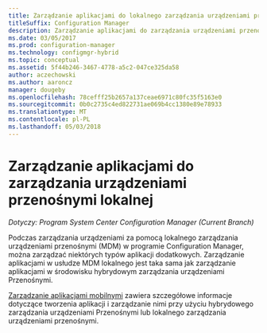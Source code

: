 ```yaml
---
title: Zarządzanie aplikacjami do lokalnego zarządzania urządzeniami przenośnymi
titleSuffix: Configuration Manager
description: Zarządzanie aplikacjami do zarządzania urządzeniami przenośnymi lokalnymi.
ms.date: 03/05/2017
ms.prod: configuration-manager
ms.technology: configmgr-hybrid
ms.topic: conceptual
ms.assetid: 5f44b246-3467-4778-a5c2-047ce325da58
author: aczechowski
ms.author: aaroncz
manager: dougeby
ms.openlocfilehash: 78cefff25b2657a137ceae6971c80fc35f5163e0
ms.sourcegitcommit: 0b0c2735c4ed822731ae069b4cc1380e89e78933
ms.translationtype: MT
ms.contentlocale: pl-PL
ms.lasthandoff: 05/03/2018
---
```

# <a name="manage-applications-for-on-premises-mobile-device-management"></a>Zarządzanie aplikacjami do zarządzania urządzeniami przenośnymi lokalnej

*Dotyczy: Program System Center Configuration Manager (Current Branch)*

Podczas zarządzania urządzeniami za pomocą lokalnego zarządzania urządzeniami przenośnymi (MDM) w programie Configuration Manager, można zarządzać niektórych typów aplikacji dodatkowych. Zarządzanie aplikacjami w usłudze MDM lokalnego jest taka sama jak zarządzanie aplikacjami w środowisku hybrydowym zarządzania urządzeniami Przenośnymi.

[Zarządzanie aplikacjami mobilnymi](management-tasks-applications.md) zawiera szczegółowe informacje dotyczące tworzenia aplikacji i zarządzanie nimi przy użyciu hybrydowego zarządzania urządzeniami Przenośnymi lub lokalnego zarządzania urządzeniami przenośnymi.
